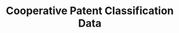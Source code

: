 ---
layout: default
bigquery: https://console.cloud.google.com/bigquery?p=patents-public-data&d=cpc&page=dataset
citation: '“Cooperative Patent Classification” by the EPO and USPTO, for public use. '
contributors: EPO, USPTO
cost: None
description: Cooperative Patent Classification Data contains the scheme and definitions
  of the Cooperative Patent Classification system for classifying patent documents.
  The CPC is the result of a partnership between the EPO and the USPTO in their joint
  effort to develop a common, internationally compatible classification system for
  technical documents, in particular patent publications, which will be used by both
  offices in the patent granting process
documentation: https://www.cooperativepatentclassification.org/cpcSchemeAndDefinitions
last_edit: 04/05/2022, 22:59:59
location: https://www.cooperativepatentclassification.org/index
maintained_by: USPTO, EPO
schema_fields:
- applicationReferences
- informativeReferences
- residualReferences
- date_revised
- title_part
- childGroups
- breakdown_code
- additional_only
- residual_references
- titlePart
- limiting_references
- titleFull
- definition
- ipc_concordant
- ipcConcordant
- glossary
- parents
- dateRevised
- notAllocatable
- not_allocatable
- synonyms
- application_references
- child_groups
- breakdownCode
- status
- informative_references
- sizeCache
- limitingReferences
- title_full
- level
- children
- symbol
shortname: cooperative_patent_classification
tags:
- patents
- science
title: Cooperative Patent Classification Data
uuid: 984374a7-16e9-4b35-9445-458daceb01bf
---